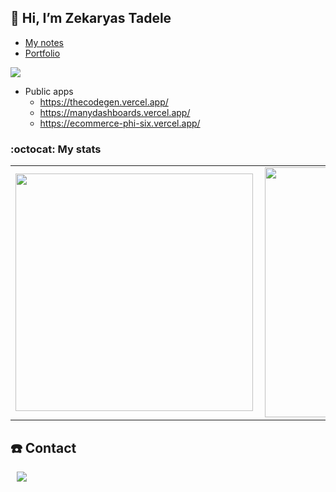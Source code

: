 ## 👋 Hi, I’m <strong>Zekaryas Tadele</strong>

- [My notes](https://cnotes.vercel.app/)
- [Portfolio](https://zekaryas.vercel.app/)

![](https://komarev.com/ghpvc/?username=zekaryas1&color=green)

- Public apps
  - https://thecodegen.vercel.app/
  - https://manydashboards.vercel.app/
  - https://ecommerce-phi-six.vercel.app/

### :octocat: My stats
  <table>
  <tr>
      <td><img width="380px" align="left" src="https://github-readme-stats.vercel.app/api?username=zekaryas1&show_icons=true&theme=dark"/></td>
      <td><img width="400px" align="left" src="https://github-readme-stats.vercel.app/api/top-langs/?username=zekaryas1&hide=css&layout=compact&theme=dark"/></td>      
  </tr>   
</table>

## ☎️ Contact
<div>
  <a href="https://www.linkedin.com/in/zekaryas-tadele-dinku/"><img src="http://img.shields.io/badge/-linkedin-black?style=flat&logo=Linkedin&link=https://www.linkedin.com/in/zekaryas-tadele-dinku/"style="height : auto; margin-left : 10px; margin-right : 10px;"/></a> 
</div>
